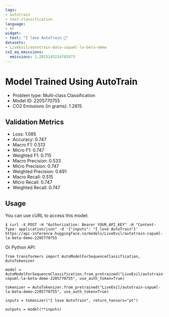 ```yaml
---
tags:
- autotrain
- text-classification
language:
- en
widget:
- text: "I love AutoTrain 🤗"
datasets:
- LiveEvil/autotrain-data-copuml-la-beta-demo
co2_eq_emissions:
  emissions: 1.2815143214785873
---
```


# Model Trained Using AutoTrain

- Problem type: Multi-class Classification
- Model ID: 2205770755
- CO2 Emissions (in grams): 1.2815

## Validation Metrics

- Loss: 1.085
- Accuracy: 0.747
- Macro F1: 0.513
- Micro F1: 0.747
- Weighted F1: 0.715
- Macro Precision: 0.533
- Micro Precision: 0.747
- Weighted Precision: 0.691
- Macro Recall: 0.515
- Micro Recall: 0.747
- Weighted Recall: 0.747


## Usage

You can use cURL to access this model:

```
$ curl -X POST -H "Authorization: Bearer YOUR_API_KEY" -H "Content-Type: application/json" -d '{"inputs": "I love AutoTrain"}' https://api-inference.huggingface.co/models/LiveEvil/autotrain-copuml-la-beta-demo-2205770755
```

Or Python API:

```
from transformers import AutoModelForSequenceClassification, AutoTokenizer

model = AutoModelForSequenceClassification.from_pretrained("LiveEvil/autotrain-copuml-la-beta-demo-2205770755", use_auth_token=True)

tokenizer = AutoTokenizer.from_pretrained("LiveEvil/autotrain-copuml-la-beta-demo-2205770755", use_auth_token=True)

inputs = tokenizer("I love AutoTrain", return_tensors="pt")

outputs = model(**inputs)
```